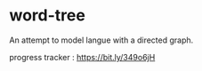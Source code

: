 # word-tree
An attempt to model langue with a directed graph.


progress tracker : https://bit.ly/349o6jH

